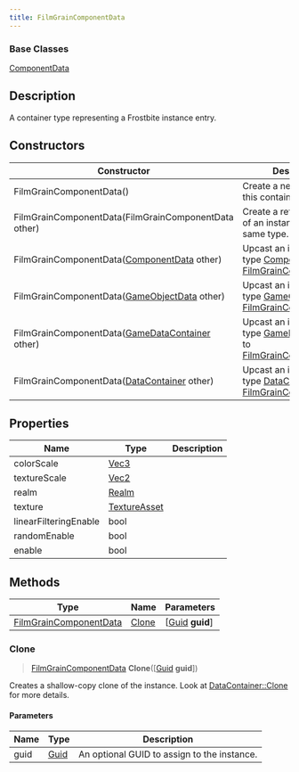 ```yaml
---
title: FilmGrainComponentData
---
```

### Base Classes

[ComponentData](/vext/ref/fb/componentdata/)

## Description

A container type representing a Frostbite instance entry.

## Constructors

| Constructor                                                                       | Description                                                                                                                         |
| --------------------------------------------------------------------------------- | ----------------------------------------------------------------------------------------------------------------------------------- |
| FilmGrainComponentData()                                                          | Create a new instance of this container type.                                                                                       |
| FilmGrainComponentData(FilmGrainComponentData other)                              | Create a reference copy of an instance of the same type.                                                                            |
| FilmGrainComponentData([ComponentData](/vext/ref/fb/componentdata/) other)                      | Upcast an instance of type [ComponentData](/vext/ref/fb/componentdata/) to [FilmGrainComponentData](/vext/ref/fb/filmgraincomponentdata/).                      |
| FilmGrainComponentData([GameObjectData](/vext/ref/fb/gameobjectdata/) other)                    | Upcast an instance of type [GameObjectData](/vext/ref/fb/gameobjectdata/) to [FilmGrainComponentData](/vext/ref/fb/filmgraincomponentdata/).                    |
| FilmGrainComponentData([GameDataContainer](/vext/ref/fb/gamedatacontainer/) other)              | Upcast an instance of type [GameDataContainer](/vext/ref/fb/gamedatacontainer/) to [FilmGrainComponentData](/vext/ref/fb/filmgraincomponentdata/).              |
| FilmGrainComponentData([DataContainer](/vext/ref/shared/class/datacontainer) other) | Upcast an instance of type [DataContainer](/vext/ref/shared/class/datacontainer) to [FilmGrainComponentData](/vext/ref/fb/filmgraincomponentdata/). |

## Properties

| Name                  | Type                              | Description |
| --------------------- | --------------------------------- | ----------- |
| colorScale            | [Vec3](/vext/ref/shared/class/vec3) |             |
| textureScale          | [Vec2](/vext/ref/shared/class/vec2) |             |
| realm                 | [Realm](/vext/ref/fb/realm/)                    |             |
| texture               | [TextureAsset](/vext/ref/fb/textureasset/)      |             |
| linearFilteringEnable | bool                              |             |
| randomEnable          | bool                              |             |
| enable                | bool                              |             |

## Methods

| Type                                             | Name            | Parameters                                     |
| ------------------------------------------------ | --------------- | ---------------------------------------------- |
| [FilmGrainComponentData](/vext/ref/fb/filmgraincomponentdata/) | [Clone](#clone) | \[[Guid](/vext/ref/shared/class/guid) **guid**\] |

### Clone

> [FilmGrainComponentData](/vext/ref/fb/filmgraincomponentdata/) **Clone**(\[[Guid](/vext/ref/shared/class/guid) **guid**\])

Creates a shallow-copy clone of the instance. Look at [DataContainer::Clone](/vext/ref/shared/class/datacontainer#clone) for more details.

#### Parameters

| Name | Type         | Description                                 |
| ---- | ------------ | ------------------------------------------- |
| guid | [Guid](/vext/ref/shared/class/guid/) | An optional GUID to assign to the instance. |
